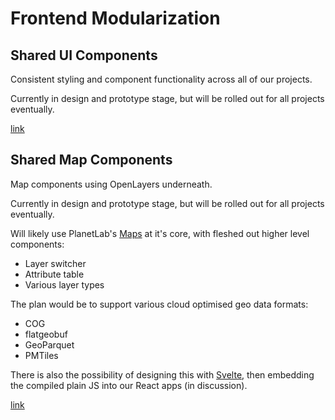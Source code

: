 # Frontend Modularization

## Shared UI Components

Consistent styling and component functionality across all of our projects.

Currently in design and prototype stage,
but will be rolled out for all projects eventually.

[link](#ui-components)

## Shared Map Components

Map components using OpenLayers underneath.

Currently in design and prototype stage,
but will be rolled out for all projects eventually.

Will likely use PlanetLab's [Maps](https://github.com/planetlabs/maps)
at it's core, with fleshed out higher level components:

- Layer switcher
- Attribute table
- Various layer types

The plan would be to support various cloud optimised geo data formats:

- COG
- flatgeobuf
- GeoParquet
- PMTiles

There is also the possibility of designing this with [Svelte](https://svelte.dev/),
then embedding the compiled plain JS into our React apps (in discussion).

[link](#map-components)
